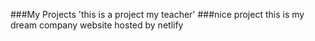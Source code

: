 ###My Projects
'this is a project my teacher'
###nice project 
this is my dream company website hosted by netlify